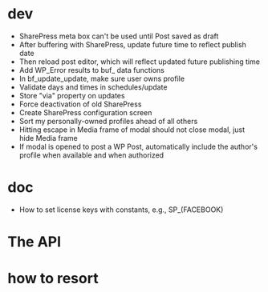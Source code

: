 # dev
* SharePress meta box can't be used until Post saved as draft
* After buffering with SharePress, update future time to reflect publish date
* Then reload post editor, which will reflect updated future publishing time
* Add WP_Error results to buf_ data functions
* In bf_update_update, make sure user owns profile
* Validate days and times in schedules/update
* Store "via" property on updates
* Force deactivation of old SharePress
* Create SharePress configuration screen
* Sort my personally-owned profiles ahead of all others
* Hitting escape in Media frame of modal should not close modal, just hide Media frame
* If modal is opened to post a WP Post, automatically include the author's profile
when available and when authorized

# doc
* How to set license keys with constants, e.g., SP_(FACEBOOK) 
# The API

# how to resort
